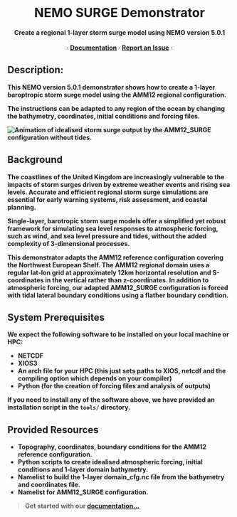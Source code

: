 <br />
<p align="center">
  </a>
  <h1 align="center">NEMO SURGE Demonstrator</h1>

  <p align="center">
    <strong>Create a regional 1-layer storm surge model using NEMO version 5.0.1<strong>
    </a>
    <br />
    <br />
    ·
    <a href="https://noc-msm.github.io/SURGE_demo"><strong>Documentation</strong></a>
    ·
    <a href="https://github.com/NOC-MSM/SURGE_demo/issues"><strong>Report an Issue</strong></a>
    ·
  </p>
</p>

## **Description:**

This NEMO version 5.0.1 demonstrator shows how to create a 1-layer baroptropic storm surge model using the AMM12 regional configuration.

The instructions can be adapted to any region of the ocean by changing the bathymetry, coordinates, initial conditions and forcing files.

![Animation of idealised storm surge output by the AMM12_SURGE configuration without tides.](./docs/docs/assets/AMM12_SURGE_SSH_no_logo.gif)

## **Background**

The coastlines of the United Kingdom are increasingly vulnerable to the impacts of storm surges driven by extreme weather events and rising sea levels. Accurate and efficient regional storm surge simulations are essential for early warning systems, risk assessment, and coastal planning.

Single-layer, barotropic storm surge models offer a simplified yet robust framework for simulating sea level responses to atmospheric forcing, such as wind, and sea level pressure and tides, without the added complexity of 3-dimensional processes.

This demonstrator adapts the AMM12 reference configuration covering the Northwest European Shelf. The AMM12 regional domain uses a regular lat-lon grid at approximately 12km horizontal resolution and S-coordinates in the vertical rather than z-coordinates. In addition to atmospheric forcing, our adapted AMM12_SURGE configuration is forced with tidal lateral boundary conditions using a flather boundary condition.

## **System Prerequisites**

We expect the following software to be installed on your local machine or HPC: 
* NETCDF
* XIOS3
* An arch file for your HPC (this just sets paths to XIOS, netcdf and the compiling option
which depends on your compiler)
* Python (for the creation of forcing files and analysis of outputs)

If you need to install any of the software above, we have provided an installation script in the `tools/` directory.

## **Provided Resources**

* Topography, coordinates, boundary conditions for the AMM12 reference configuration.
* Python scripts to create idealised atmospheric forcing, initial conditions and 1-layer domain bathymetry.
* Namelist to build the 1-layer domain_cfg.nc file from the bathymetry and coordinates file.
* Namelist for AMM12_SURGE configuration.

> **Get started with our [documentation...](https://noc-msm.github.io/SURGE_demo)** 
